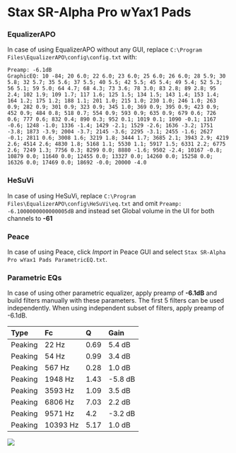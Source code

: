 # Stax SR-Alpha Pro wYax1 Pads

### EqualizerAPO
In case of using EqualizerAPO without any GUI, replace `C:\Program Files\EqualizerAPO\config\config.txt`
with:
```
Preamp: -6.1dB
GraphicEQ: 10 -84; 20 6.0; 22 6.0; 23 6.0; 25 6.0; 26 6.0; 28 5.9; 30 5.8; 32 5.7; 35 5.6; 37 5.5; 40 5.5; 42 5.5; 45 5.4; 49 5.4; 52 5.3; 56 5.1; 59 5.0; 64 4.7; 68 4.3; 73 3.6; 78 3.0; 83 2.8; 89 2.8; 95 2.4; 102 1.9; 109 1.7; 117 1.6; 125 1.5; 134 1.5; 143 1.4; 153 1.4; 164 1.2; 175 1.2; 188 1.1; 201 1.0; 215 1.0; 230 1.0; 246 1.0; 263 0.9; 282 0.9; 301 0.9; 323 0.9; 345 1.0; 369 0.9; 395 0.9; 423 0.9; 452 0.9; 484 0.8; 518 0.7; 554 0.9; 593 0.9; 635 0.9; 679 0.6; 726 0.6; 777 0.6; 832 0.4; 890 0.3; 952 0.1; 1019 0.1; 1090 -0.1; 1167 -0.6; 1248 -1.0; 1336 -1.4; 1429 -2.1; 1529 -2.6; 1636 -3.2; 1751 -3.8; 1873 -3.9; 2004 -3.7; 2145 -3.6; 2295 -3.1; 2455 -1.6; 2627 -0.1; 2811 0.6; 3008 1.6; 3219 1.8; 3444 1.7; 3685 2.1; 3943 2.9; 4219 2.6; 4514 2.6; 4830 1.8; 5168 1.1; 5530 1.1; 5917 1.5; 6331 2.2; 6775 2.6; 7249 1.3; 7756 0.3; 8299 0.0; 8880 -1.6; 9502 -2.4; 10167 -0.8; 10879 0.0; 11640 0.0; 12455 0.0; 13327 0.0; 14260 0.0; 15258 0.0; 16326 0.0; 17469 0.0; 18692 -0.0; 20000 -4.0
```

### HeSuVi
In case of using HeSuVi, replace `C:\Program Files\EqualizerAPO\config\HeSuVi\eq.txt` and omit `Preamp:
-6.1000000000000005dB` and instead set Global volume in the UI for both channels to **-61**

### Peace
In case of using Peace, click *Import* in Peace GUI and select `Stax SR-Alpha Pro wYax1 Pads ParametricEQ.txt`.

### Parametric EQs
In case of using other parametric equalizer, apply preamp of **-6.1dB** and build filters manually
with these parameters. The first 5 filters can be used independently.
When using independent subset of filters, apply preamp of -6.1dB.

| Type    | Fc       |    Q | Gain    |
|:--------|:---------|:-----|:--------|
| Peaking | 22 Hz    | 0.69 | 5.4 dB  |
| Peaking | 54 Hz    | 0.99 | 3.4 dB  |
| Peaking | 567 Hz   | 0.28 | 1.0 dB  |
| Peaking | 1948 Hz  | 1.43 | -5.8 dB |
| Peaking | 3593 Hz  | 1.09 | 3.5 dB  |
| Peaking | 6806 Hz  | 7.03 | 2.2 dB  |
| Peaking | 9571 Hz  | 4.2  | -3.2 dB |
| Peaking | 10393 Hz | 5.17 | 1.0 dB  |

![](https://raw.githubusercontent.com/jaakkopasanen/AutoEq/master/results/innerfidelity/sbaf-serious/Stax%20SR-Alpha%20Pro%20wYax1%20Pads/Stax%20SR-Alpha%20Pro%20wYax1%20Pads.png)